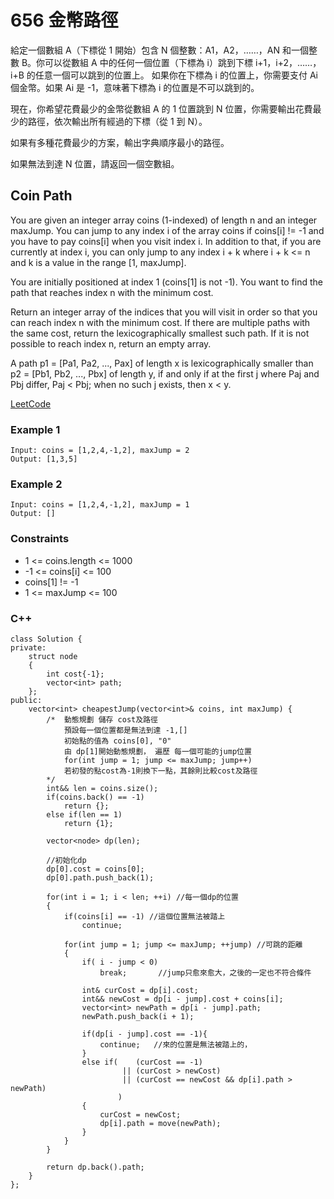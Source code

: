 # 656 金幣路徑

給定一個數組 A（下標從 1 開始）包含 N 個整數：A1，A2，……，AN 和一個整數 B。你可以從數組 A 中的任何一個位置（下標為 i）跳到下標 i+1，i+2，……，i+B 的任意一個可以跳到的位置上。
如果你在下標為 i 的位置上，你需要支付 Ai 個金幣。如果 Ai 是 -1，意味著下標為 i 的位置是不可以跳到的。

現在，你希望花費最少的金幣從數組 A 的 1 位置跳到 N 位置，你需要輸出花費最少的路徑，依次輸出所有經過的下標（從 1 到 N）。

如果有多種花費最少的方案，輸出字典順序最小的路徑。

如果無法到達 N 位置，請返回一個空數組。

##  Coin Path

You are given an integer array coins (1-indexed) of length n and an integer maxJump. You can jump to any index i of the array coins if coins[i] != -1 and you have to pay coins[i] when you visit index i. In addition to that, if you are currently at index i, you can only jump to any index i + k where i + k <= n and k is a value in the range [1, maxJump].

You are initially positioned at index 1 (coins[1] is not -1). You want to find the path that reaches index n with the minimum cost.

Return an integer array of the indices that you will visit in order so that you can reach index n with the minimum cost. If there are multiple paths with the same cost, return the lexicographically smallest such path. If it is not possible to reach index n, return an empty array.

A path p1 = [Pa1, Pa2, ..., Pax] of length x is lexicographically smaller than p2 = [Pb1, Pb2, ..., Pbx] of length y, if and only if at the first j where Paj and Pbj differ, Paj < Pbj; when no such j exists, then x < y.

[LeetCode](https://leetcode-cn.com/coin-path/)

### Example 1

```
Input: coins = [1,2,4,-1,2], maxJump = 2
Output: [1,3,5]
```

### Example 2

```
Input: coins = [1,2,4,-1,2], maxJump = 1
Output: []
```

### Constraints

* 1 <= coins.length <= 1000
* -1 <= coins[i] <= 100
* coins[1] != -1
* 1 <= maxJump <= 100


### C++ 

```
class Solution {
private:
    struct node
    {
        int cost{-1};
        vector<int> path;
    };
public:
    vector<int> cheapestJump(vector<int>& coins, int maxJump) {
        /*  動態規劃 儲存 cost及路徑
            預設每一個位置都是無法到達 -1,[] 
            初始點的值為 coins[0], "0"
            由 dp[1]開始動態規劃， 遍歷 每一個可能的jump位置
            for(int jump = 1; jump <= maxJump; jump++)
            若初發的點cost為-1則換下一點，其餘則比較cost及路徑  
        */
        int&& len = coins.size();
        if(coins.back() == -1)
            return {};
        else if(len == 1)
            return {1};       

        vector<node> dp(len);

        //初始化dp
        dp[0].cost = coins[0];
        dp[0].path.push_back(1);

        for(int i = 1; i < len; ++i) //每一個dp的位置
        {
            if(coins[i] == -1) //這個位置無法被踏上
                continue;
            
            for(int jump = 1; jump <= maxJump; ++jump) //可跳的距離
            {
                if( i - jump < 0)
                    break;       //jump只愈來愈大，之後的一定也不符合條件

                int& curCost = dp[i].cost;
                int&& newCost = dp[i - jump].cost + coins[i];
                vector<int> newPath = dp[i - jump].path; 
                newPath.push_back(i + 1);
                
                if(dp[i - jump].cost == -1){
                    continue;   //來的位置是無法被踏上的，
                }
                else if(    (curCost == -1) 
                         || (curCost > newCost)
                         || (curCost == newCost && dp[i].path > newPath)
                        )
                { 
                    curCost = newCost;
                    dp[i].path = move(newPath);
                }                
            }
        }

        return dp.back().path;
    }
};
```

